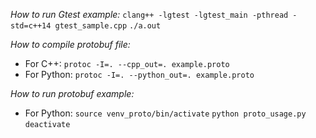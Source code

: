 *How to run Gtest example:*
`clang++ -lgtest -lgtest_main -pthread -std=c++14 gtest_sample.cpp`
`./a.out`

*How to compile protobuf file:*
- For C++:
`protoc -I=. --cpp_out=. example.proto`
- For Python:
`protoc -I=. --python_out=. example.proto`

*How to run protobuf example:*
- For Python:
`source venv_proto/bin/activate`
`python proto_usage.py`
`deactivate`
